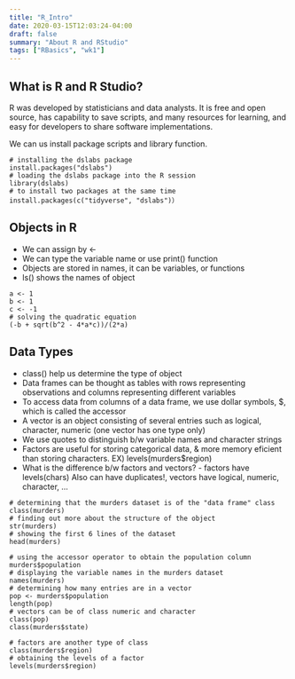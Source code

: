 ```yaml
---
title: "R_Intro"
date: 2020-03-15T12:03:24-04:00
draft: false
summary: "About R and RStudio"
tags: ["RBasics", "wk1"]
---
```

<h2>
What is R and R Studio?
</h2>
<p>
R was developed by statisticians and data analysts. It is free and open source, has capability to save scripts, and many resources for learning, and easy for developers to share software implementations.
</p>
<p>
We can us install package scripts and library function.
</p>

```
# installing the dslabs package
install.packages("dslabs")
# loading the dslabs package into the R session
library(dslabs)
# to install two packages at the same time
install.packages(c("tidyverse", "dslabs")） 
```

<h2>
Objects in R
</h2>

<ul>
<li>We can assign by <- </li>
<li>We can type the variable name or use print() function</li>
<li>Objects are stored in names, it can be variables, or functions</li>
<li>ls() shows the names of object</li>
</ul>

```
a <- 1
b <- 1
c <- -1
# solving the quadratic equation
(-b + sqrt(b^2 - 4*a*c))/(2*a)
```

<h2>Data Types</h2>

<ul>
<li>class() help us determine the type of object</li>
<li>Data frames can be thought as tables with rows representing observations and columns representing different variables</li>
<li>To access data from columns of a data frame, we use dollar symbols, $, which is called the accessor</li>
<li>A vector is an object consisting of several entries such as logical, character, numeric (one vector has one type only)</li>
<li>We use quotes to distinguish b/w variable names and character strings</li>
<li>Factors are useful for storing categorical data, & more memory eficient than storing characters.
EX) levels(murders$region)</li>
<li>What is the difference b/w factors and vectors? - factors have levels(chars) Also can have duplicates!, vectors have logical, numeric, character, ...</li>
</ul>

```
# determining that the murders dataset is of the "data frame" class
class(murders)
# finding out more about the structure of the object
str(murders)
# showing the first 6 lines of the dataset
head(murders)

# using the accessor operator to obtain the population column
murders$population
# displaying the variable names in the murders dataset
names(murders)
# determining how many entries are in a vector
pop <- murders$population
length(pop)
# vectors can be of class numeric and character
class(pop)
class(murders$state)

# factors are another type of class
class(murders$region)
# obtaining the levels of a factor
levels(murders$region)
```